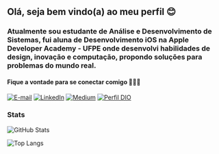 ## Olá, seja bem vindo(a) ao meu perfil 😊
### Atualmente sou estudante de Análise e Desenvolvimento de Sistemas, fui  aluna de Desenvolvimento iOS na Apple Developer Academy - UFPE onde desenvolvi habilidades de design, inovação e computação, propondo soluções para problemas do mundo real.

#### Fique a vontade para se conectar comigo 👩🏾‍💻
[![E-mail](https://img.shields.io/badge/-Email-000?style=for-the-badge&logo=gmail&logoColor=E94D5F)](mailto:mayanacoramos@gmail.com)
[![LinkedIn](https://img.shields.io/badge/-LinkedIn-000?style=for-the-badge&logo=linkedin&logoColor=30A3DC)](https://www.linkedin.com/in/mayana-cordeiro/)
[![Medium](https://img.shields.io/badge/-Medium-000?style=for-the-badge&logo=medium&logoColor=30A3DC)](https://medium.com/@mayanacoramos)
[![Perfil DIO](https://img.shields.io/badge/-Perfil%20na%20DIO-000?style=for-the-badge)](https://www.dio.me/users/mayanacoramos)

### Stats
![GitHub Stats](https://github-readme-stats.vercel.app/api?username=mayanacordeiro&theme=transparent&bg_color=000&border_color=30A3DC&show_icons=true&icon_color=30A3DC&title_color=30A3DC&text_color=FFF)

![Top Langs](https://github-readme-stats-git-masterrstaa-rickstaa.vercel.app/api/top-langs/?username=mayanacordeiro&layout=compact&bg_color=000&border_color=30A3DC&title_color=30A3DC&text_color=FFF)

<!--
**mayanacordeiro/mayanacordeiro** is a ✨ _special_ ✨ repository because its `README.md` (this file) appears on your GitHub profile.

Here are some ideas to get you started:

- 🔭 I’m currently working on ...
- 🌱 I’m currently learning ...
- 👯 I’m looking to collaborate on ...
- 🤔 I’m looking for help with ...
- 💬 Ask me about ...
- 📫 How to reach me: ...
- 😄 Pronouns: ...
- ⚡ Fun fact: ...
-->
